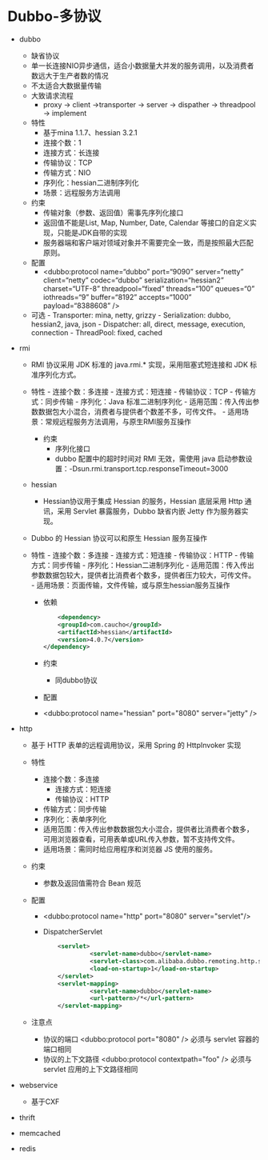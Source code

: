 # Dubbo-多协议
- dubbo 
	- 缺省协议
	- 单一长连接NIO异步通信，适合小数据量大并发的服务调用，以及消费者数远大于生产者数的情况
	- 不太适合大数据量传输
	- 大致请求流程
		- proxy -> client ->transporter -> server -> dispather -> threadpool -> implement
	- 特性
		- 基于mina 1.1.7、hessian 3.2.1
		- 连接个数：1
		- 连接方式：长连接
		- 传输协议：TCP
		- 传输方式：NIO
		- 序列化：hessian二进制序列化
		- 场景：远程服务方法调用
	- 约束
		- 传输对象（参数、返回值）需事先序列化接口
		- 返回值不能是List, Map, Number, Date, Calendar 等接口的自定义实现，只能是JDK自带的实现
		- 服务器端和客户端对领域对象并不需要完全一致，而是按照最大匹配原则。
	- 配置
		- <dubbo:protocol name=“dubbo” port=“9090” server=“netty” client=“netty” codec=“dubbo” serialization=“hessian2” charset=“UTF-8” threadpool=“fixed” threads=“100” queues=“0” iothreads=“9” buffer=“8192” accepts=“1000” payload=“8388608” />
	- 可选
			- Transporter: mina, netty, grizzy
			- Serialization: dubbo, hessian2, java, json
			- Dispatcher: all, direct, message, execution, connection
			- ThreadPool: fixed, cached

- rmi
	- RMI 协议采用 JDK 标准的 java.rmi.* 实现，采用阻塞式短连接和 JDK 标准序列化方式。
	- 特性
			- 连接个数：多连接
			- 连接方式：短连接
			- 传输协议：TCP
			- 传输方式：同步传输
			- 序列化：Java 标准二进制序列化
			- 适用范围：传入传出参数数据包大小混合，消费者与提供者个数差不多，可传文件。
			- 适用场景：常规远程服务方法调用，与原生RMI服务互操作
		- 约束
			- 序列化接口
			- dubbo 配置中的超时时间对 RMI 无效，需使用 java 启动参数设置：-Dsun.rmi.transport.tcp.responseTimeout=3000
	
	- hessian
		- Hessian协议用于集成 Hessian 的服务，Hessian 底层采用 Http 通讯，采用 Servlet 暴露服务，Dubbo 缺省内嵌 Jetty 作为服务器实现。
	- Dubbo 的 Hessian 协议可以和原生 Hessian 服务互操作
	- 特性
			- 连接个数：多连接
			- 连接方式：短连接
			- 传输协议：HTTP
			- 传输方式：同步传输
			- 序列化：Hessian二进制序列化
			- 适用范围：传入传出参数数据包较大，提供者比消费者个数多，提供者压力较大，可传文件。
			- 适用场景：页面传输，文件传输，或与原生hessian服务互操作
		- 依赖
			
			```xml
				<dependency>
			    <groupId>com.caucho</groupId>
			    <artifactId>hessian</artifactId>
			    <version>4.0.7</version>
			</dependency>
			```

		- 约束
			- 同dubbo协议
		- 配置
		- <dubbo:protocol name="hessian" port="8080" server="jetty" />

- http
	- 基于 HTTP 表单的远程调用协议，采用 Spring 的 HttpInvoker 实现
	- 特性
	     - 连接个数：多连接
			- 连接方式：短连接
			- 传输协议：HTTP
		- 传输方式：同步传输
		- 序列化：表单序列化
		- 适用范围：传入传出参数数据包大小混合，提供者比消费者个数多，可用浏览器查看，可用表单或URL传入参数，暂不支持传文件。
		- 适用场景：需同时给应用程序和浏览器 JS 使用的服务。
	- 约束
		- 参数及返回值需符合 Bean 规范
	- 配置
		- <dubbo:protocol name="http" port="8080" server="servlet"/>
		- DispatcherServlet
			
			```xml
				<servlet>
				         <servlet-name>dubbo</servlet-name>
				         <servlet-class>com.alibaba.dubbo.remoting.http.servlet.DispatcherServlet</servlet-class>
				         <load-on-startup>1</load-on-startup>
				</servlet>
				<servlet-mapping>
				         <servlet-name>dubbo</servlet-name>
				         <url-pattern>/*</url-pattern>
				</servlet-mapping>
			```
			
	- 注意点
		- 协议的端口 <dubbo:protocol port="8080" /> 必须与 servlet 容器的端口相同
		- 协议的上下文路径 <dubbo:protocol contextpath="foo" /> 必须与 servlet 应用的上下文路径相同	

- webservice
	- 基于CXF		
	
- thrift

- memcached

- redis